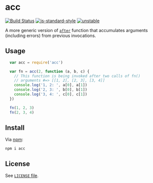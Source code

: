 # acc

[![Build Status](https://travis-ci.org/alexanderGugel/acc.svg?branch=master)](https://travis-ci.org/alexanderGugel/acc)
[![js-standard-style](https://img.shields.io/badge/code%20style-standard-brightgreen.svg?style=flat)](https://github.com/feross/standard)
[![unstable](http://badges.github.io/stability-badges/dist/unstable.svg)](http://github.com/badges/stability-badges)

A more generic version of [`after`](https://github.com/Raynos/after) function that accumulates arguments (including errors) from previous invocations.

## Usage

```js
  var acc = require('acc')

  var fn = acc(2, function (a, b, c) {
    // This function is being invoked after two calls of fn()
    // arguments #=> [[1, 2], [2, 3], [3, 4]]
    console.log('1, 2: ', a[0], a[1])
    console.log('2, 3: ', b[0], b[1])
    console.log('3, 4: ', c[0], c[1])
  })

  fn(1, 2, 3)
  fn(2, 3, 4)
```

## Install

Via [npm](https://www.npmjs.org/):

```
npm i acc
```

## License

See [`LICENSE` file](LICENSE).
